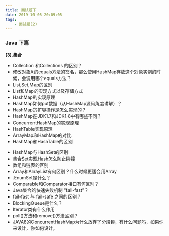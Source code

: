 ```yaml
---
title: 面试题下
date: 2019-10-05 20:09:05
tags:
	- 面试题(2)
---
```


###  Java 下篇
**(3).集合**

- Collection 和Collections 的区别？
- 修改对象A的equals方法的签名，那么使用HashMap存放这个对象实例的时候，会调用哪个equals方法？
- List,Set,Map的区别
- List和Map的实现方式以及存储方式
- HashMap的实现原理
- HashMap如何put数据（从HashMap源码角度讲解）？
- HashMap的扩容操作是怎么实现的？
- HashMap在JDK1.7和JDK1.8中有哪些不同？
- ConcurrentHashMap的实现原理
- HashTable实现原理
- ArrayMap和HashMap的对比
- HashMap和HashTable的区别
<!--more-->
- HashMap与HashSet的区别
- 集合Set实现Hash怎么防止碰撞
- 数组和链表的区别
- Array和ArrayList有何区别？什么时候更适合用Array
- .EnumSet是什么？
- Comparable和Comparator接口有何区别？
- Java集合的快速失败机制 “fail-fast”？
- fail-fast 与 fail-safe 之间的区别？
- BlockingQueue是什么？
- Iterator类有什么作用
- poll()方法和remove()方法区别？
- JAVA8的ConcurrentHashMap为什么放弃了分段锁，有什么问题吗，如果你来设计，你如何设计。